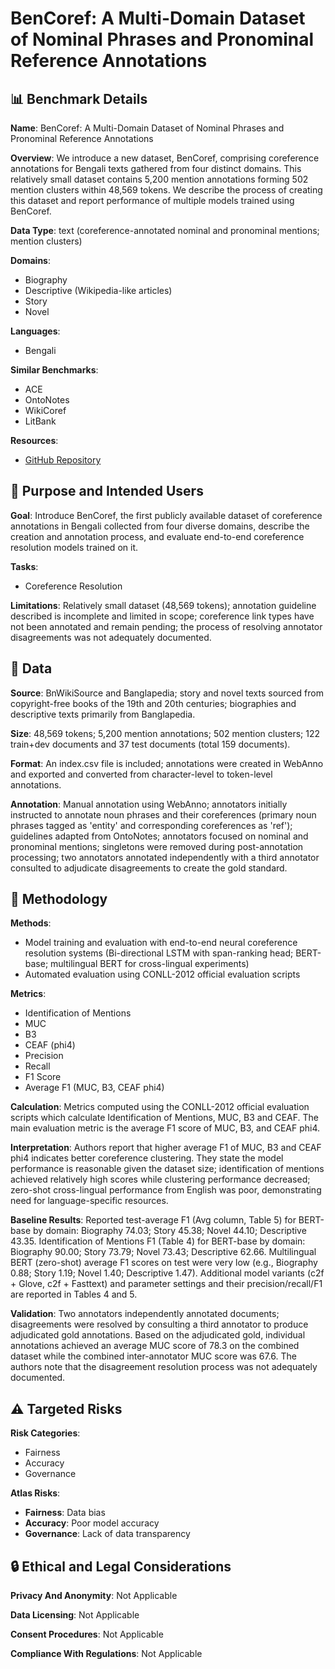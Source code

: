 # BenCoref: A Multi-Domain Dataset of Nominal Phrases and Pronominal Reference Annotations

## 📊 Benchmark Details

**Name**: BenCoref: A Multi-Domain Dataset of Nominal Phrases and Pronominal Reference Annotations

**Overview**: We introduce a new dataset, BenCoref, comprising coreference annotations for Bengali texts gathered from four distinct domains. This relatively small dataset contains 5,200 mention annotations forming 502 mention clusters within 48,569 tokens. We describe the process of creating this dataset and report performance of multiple models trained using BenCoref.

**Data Type**: text (coreference-annotated nominal and pronominal mentions; mention clusters)

**Domains**:
- Biography
- Descriptive (Wikipedia-like articles)
- Story
- Novel

**Languages**:
- Bengali

**Similar Benchmarks**:
- ACE
- OntoNotes
- WikiCoref
- LitBank

**Resources**:
- [GitHub Repository](https://github.com/ShadmanRohan/BenCoref)

## 🎯 Purpose and Intended Users

**Goal**: Introduce BenCoref, the first publicly available dataset of coreference annotations in Bengali collected from four diverse domains, describe the creation and annotation process, and evaluate end-to-end coreference resolution models trained on it.

**Tasks**:
- Coreference Resolution

**Limitations**: Relatively small dataset (48,569 tokens); annotation guideline described is incomplete and limited in scope; coreference link types have not been annotated and remain pending; the process of resolving annotator disagreements was not adequately documented.

## 💾 Data

**Source**: BnWikiSource and Banglapedia; story and novel texts sourced from copyright-free books of the 19th and 20th centuries; biographies and descriptive texts primarily from Banglapedia.

**Size**: 48,569 tokens; 5,200 mention annotations; 502 mention clusters; 122 train+dev documents and 37 test documents (total 159 documents).

**Format**: An index.csv file is included; annotations were created in WebAnno and exported and converted from character-level to token-level annotations.

**Annotation**: Manual annotation using WebAnno; annotators initially instructed to annotate noun phrases and their coreferences (primary noun phrases tagged as 'entity' and corresponding coreferences as 'ref'); guidelines adapted from OntoNotes; annotators focused on nominal and pronominal mentions; singletons were removed during post-annotation processing; two annotators annotated independently with a third annotator consulted to adjudicate disagreements to create the gold standard.

## 🔬 Methodology

**Methods**:
- Model training and evaluation with end-to-end neural coreference resolution systems (Bi-directional LSTM with span-ranking head; BERT-base; multilingual BERT for cross-lingual experiments)
- Automated evaluation using CONLL-2012 official evaluation scripts

**Metrics**:
- Identification of Mentions
- MUC
- B3
- CEAF (phi4)
- Precision
- Recall
- F1 Score
- Average F1 (MUC, B3, CEAF phi4)

**Calculation**: Metrics computed using the CONLL-2012 official evaluation scripts which calculate Identification of Mentions, MUC, B3 and CEAF. The main evaluation metric is the average F1 score of MUC, B3, and CEAF phi4.

**Interpretation**: Authors report that higher average F1 of MUC, B3 and CEAF phi4 indicates better coreference clustering. They state the model performance is reasonable given the dataset size; identification of mentions achieved relatively high scores while clustering performance decreased; zero-shot cross-lingual performance from English was poor, demonstrating need for language-specific resources.

**Baseline Results**: Reported test-average F1 (Avg column, Table 5) for BERT-base by domain: Biography 74.03; Story 45.38; Novel 44.10; Descriptive 43.35. Identification of Mentions F1 (Table 4) for BERT-base by domain: Biography 90.00; Story 73.79; Novel 73.43; Descriptive 62.66. Multilingual BERT (zero-shot) average F1 scores on test were very low (e.g., Biography 0.88; Story 1.19; Novel 1.40; Descriptive 1.47). Additional model variants (c2f + Glove, c2f + Fasttext) and parameter settings and their precision/recall/F1 are reported in Tables 4 and 5.

**Validation**: Two annotators independently annotated documents; disagreements were resolved by consulting a third annotator to produce adjudicated gold annotations. Based on the adjudicated gold, individual annotations achieved an average MUC score of 78.3 on the combined dataset while the combined inter-annotator MUC score was 67.6. The authors note that the disagreement resolution process was not adequately documented.

## ⚠️ Targeted Risks

**Risk Categories**:
- Fairness
- Accuracy
- Governance

**Atlas Risks**:
- **Fairness**: Data bias
- **Accuracy**: Poor model accuracy
- **Governance**: Lack of data transparency

## 🔒 Ethical and Legal Considerations

**Privacy And Anonymity**: Not Applicable

**Data Licensing**: Not Applicable

**Consent Procedures**: Not Applicable

**Compliance With Regulations**: Not Applicable
